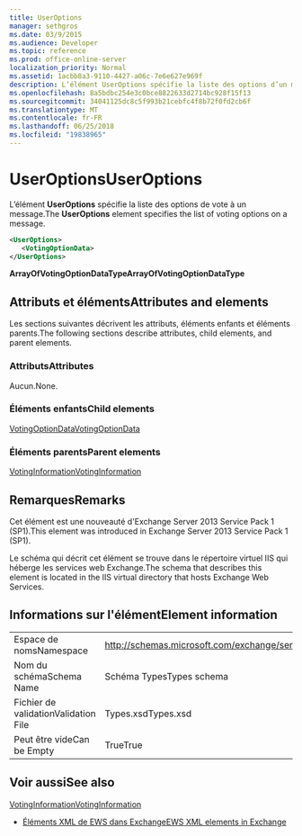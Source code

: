 ```yaml
---
title: UserOptions
manager: sethgros
ms.date: 03/9/2015
ms.audience: Developer
ms.topic: reference
ms.prod: office-online-server
localization_priority: Normal
ms.assetid: 1acbb8a3-9110-4427-a06c-7e6e627e969f
description: L’élément UserOptions spécifie la liste des options d’un message de vote.
ms.openlocfilehash: 8a5bdbc254e3c0bce8822633d2714bc928f15f13
ms.sourcegitcommit: 34041125dc8c5f993b21cebfc4f8b72f0fd2cb6f
ms.translationtype: MT
ms.contentlocale: fr-FR
ms.lasthandoff: 06/25/2018
ms.locfileid: "19838965"
---
```

# <a name="useroptions"></a><span data-ttu-id="cacb9-103">UserOptions</span><span class="sxs-lookup"><span data-stu-id="cacb9-103">UserOptions</span></span>

<span data-ttu-id="cacb9-104">L’élément **UserOptions** spécifie la liste des options de vote à un message.</span><span class="sxs-lookup"><span data-stu-id="cacb9-104">The **UserOptions** element specifies the list of voting options on a message.</span></span> 
  
```XML
<UserOptions>
   <VotingOptionData>
</UserOptions>
```

 <span data-ttu-id="cacb9-105">**ArrayOfVotingOptionDataType**</span><span class="sxs-lookup"><span data-stu-id="cacb9-105">**ArrayOfVotingOptionDataType**</span></span>
## <a name="attributes-and-elements"></a><span data-ttu-id="cacb9-106">Attributs et éléments</span><span class="sxs-lookup"><span data-stu-id="cacb9-106">Attributes and elements</span></span>

<span data-ttu-id="cacb9-107">Les sections suivantes décrivent les attributs, éléments enfants et éléments parents.</span><span class="sxs-lookup"><span data-stu-id="cacb9-107">The following sections describe attributes, child elements, and parent elements.</span></span>
  
### <a name="attributes"></a><span data-ttu-id="cacb9-108">Attributs</span><span class="sxs-lookup"><span data-stu-id="cacb9-108">Attributes</span></span>

<span data-ttu-id="cacb9-109">Aucun.</span><span class="sxs-lookup"><span data-stu-id="cacb9-109">None.</span></span>
  
### <a name="child-elements"></a><span data-ttu-id="cacb9-110">Éléments enfants</span><span class="sxs-lookup"><span data-stu-id="cacb9-110">Child elements</span></span>

[<span data-ttu-id="cacb9-111">VotingOptionData</span><span class="sxs-lookup"><span data-stu-id="cacb9-111">VotingOptionData</span></span>](votingoptiondata.md)
  
### <a name="parent-elements"></a><span data-ttu-id="cacb9-112">Éléments parents</span><span class="sxs-lookup"><span data-stu-id="cacb9-112">Parent elements</span></span>

[<span data-ttu-id="cacb9-113">VotingInformation</span><span class="sxs-lookup"><span data-stu-id="cacb9-113">VotingInformation</span></span>](votinginformation.md)
  
## <a name="remarks"></a><span data-ttu-id="cacb9-114">Remarques</span><span class="sxs-lookup"><span data-stu-id="cacb9-114">Remarks</span></span>

<span data-ttu-id="cacb9-115">Cet élément est une nouveauté d'Exchange Server 2013 Service Pack 1 (SP1).</span><span class="sxs-lookup"><span data-stu-id="cacb9-115">This element was introduced in Exchange Server 2013 Service Pack 1 (SP1).</span></span>
  
<span data-ttu-id="cacb9-116">Le schéma qui décrit cet élément se trouve dans le répertoire virtuel IIS qui héberge les services web Exchange.</span><span class="sxs-lookup"><span data-stu-id="cacb9-116">The schema that describes this element is located in the IIS virtual directory that hosts Exchange Web Services.</span></span>
  
## <a name="element-information"></a><span data-ttu-id="cacb9-117">Informations sur l'élément</span><span class="sxs-lookup"><span data-stu-id="cacb9-117">Element information</span></span>

|||
|:-----|:-----|
|<span data-ttu-id="cacb9-118">Espace de noms</span><span class="sxs-lookup"><span data-stu-id="cacb9-118">Namespace</span></span>  <br/> |http://schemas.microsoft.com/exchange/services/2006/types  <br/> |
|<span data-ttu-id="cacb9-119">Nom du schéma</span><span class="sxs-lookup"><span data-stu-id="cacb9-119">Schema Name</span></span>  <br/> |<span data-ttu-id="cacb9-120">Schéma Types</span><span class="sxs-lookup"><span data-stu-id="cacb9-120">Types schema</span></span>  <br/> |
|<span data-ttu-id="cacb9-121">Fichier de validation</span><span class="sxs-lookup"><span data-stu-id="cacb9-121">Validation File</span></span>  <br/> |<span data-ttu-id="cacb9-122">Types.xsd</span><span class="sxs-lookup"><span data-stu-id="cacb9-122">Types.xsd</span></span>  <br/> |
|<span data-ttu-id="cacb9-123">Peut être vide</span><span class="sxs-lookup"><span data-stu-id="cacb9-123">Can be Empty</span></span>  <br/> |<span data-ttu-id="cacb9-124">True</span><span class="sxs-lookup"><span data-stu-id="cacb9-124">True</span></span>  <br/> |
   
## <a name="see-also"></a><span data-ttu-id="cacb9-125">Voir aussi</span><span class="sxs-lookup"><span data-stu-id="cacb9-125">See also</span></span>



[<span data-ttu-id="cacb9-126">VotingInformation</span><span class="sxs-lookup"><span data-stu-id="cacb9-126">VotingInformation</span></span>](votinginformation.md)


- [<span data-ttu-id="cacb9-127">Éléments XML de EWS dans Exchange</span><span class="sxs-lookup"><span data-stu-id="cacb9-127">EWS XML elements in Exchange</span></span>](ews-xml-elements-in-exchange.md)

